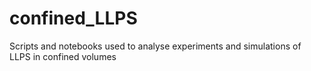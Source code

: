 # confined_LLPS
Scripts and notebooks used to analyse experiments and simulations of LLPS in confined volumes
